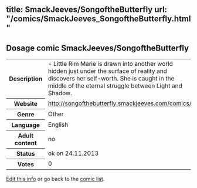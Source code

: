 title: SmackJeeves/SongoftheButterfly
url: "/comics/SmackJeeves_SongoftheButterfly.html"
---
Dosage comic SmackJeeves/SongoftheButterfly
-----------------------------------------

<p id="msg"></p>
<script type="text/javascript">
if (window.location.search === '?edit_info_mail=sent_ok') {
  var elem = document.getElementById("msg");
  elem.innerHTML = 'Edited information sucessfully sent for review, which is usually done daily. Thanks!';
  elem.className = 'ok';
}
</script>
<table class="comicinfo">
<tr>
<th>Description</th><td>- Little Rim Marie is drawn into another world hidden just under the surface of reality and discovers her self-worth. She is caught in the middle of the eternal struggle between Light and Shadow.</td>
</tr>
<tr>
<th>Website</th><td><a href="http://songofthebutterfly.smackjeeves.com/comics/">http://songofthebutterfly.smackjeeves.com/comics/</a></td>
</tr>
<tr>
<th>Genre</th><td>Other</td>
</tr>
<tr>
<th>Language</th><td>English</td>
</tr>
<tr>
<th>Adult content</th><td>no</td>
</tr>
<tr>
<th>Status</th><td>ok on 24.11.2013</td>
</tr>
<tr>
<th>Votes</th><td>0</td>
</tr>
</table>

[Edit this info](SmackJeeves_SongoftheButterfly_edit.html) or go back to the [comic list](../comic-index.html).
